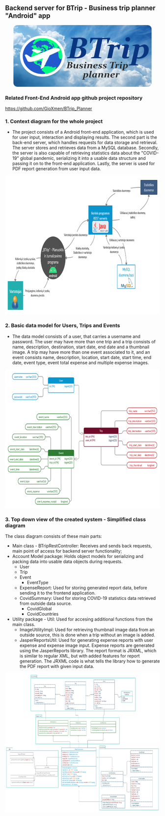 ## Backend server for BTrip - Business trip planner "Android" app

<p align="center">
  <img width="450" height="200" src="https://raw.githubusercontent.com/GioXmen/BTripExBackend/develop/BackEndReadme/index.png">
</p>

### Related Front-End Android app github project repository
https://github.com/GioXmen/BTrip_Planner

### 1. Context diagram for the whole project
- The project consists of a Android front-end application, which is used for user input, interaction and displaying results. The second part is the back-end server, which handles requests for data storage and retrieval. The server stores and retrieves data from a MySQL database. Secondly, the server is also capable of retrieving statistics data about the "COVID-19" global pandemic, serializing it into a usable data structure and passing it on to the front-end application. Lastly, the server is used for PDF report generation from user input data.

<p align="center">
  <img width="900" height="450" src="https://raw.githubusercontent.com/GioXmen/BTripExBackend/develop/BackEndReadme/ContextDiag.png">
</p>

### 2. Basic data model for Users, Trips and Events
- The data model consists of a user, that carries a username and password. The user may have more than one trip and a trip consists of name, description, destination, start date, end date and a thumbnail image. A trip may have more than one event associated to it, and an event consists name, description, location, start date, start time, end date, event type, event total expense and multiple expense images.
<p align="center">
  <img width="900" height="450" src="https://raw.githubusercontent.com/GioXmen/BTripExBackend/develop/BackEndReadme/Database_full.jpg">
</p>

### 3. Top down view of the created system - Simplified class diagram
The class diagram consists of these main parts:
- Main class - BTripRestController: Receives and sends back requests, main point of access for backend server functionality;
- Account Model package: Holds object models for serializing and packing data into usable data objects during requests. 
  - User
  - Trip
  - Event
    - EventType
  - ExpenseReport: Used for storing generated report data, before sending it to the frontend application.
  - CovidSummary: Used for storing COVID-19 statistics data retrieved from outside data source.
    - CovidGlobal
    - CovidCountries
- Utility package - Util: Used for accesing additional functions from the main class. 
  - ImageUtilityImpl: Used for retrieving thumbnail image data from an outside source, this is done when a trip without an image is added.
  - JasperReportsUtil: Used for generating expense reports with user expense and expense image input. Expense reports are generated using the JasperReports library. The report format is JRXML, which is similar to regular XML, but with added features for report generation. The JRXML code is what tells the library how to generate the PDF report with given input data.

<p align="center">
  <img width="900" height="450" src="https://raw.githubusercontent.com/GioXmen/BTripExBackend/develop/BackEndReadme/Serverio%20klasiu.jpg">
</p>
